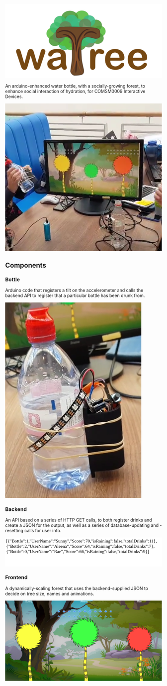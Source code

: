 ![waTree](/frontend/Pics/watree%20logo.png)

An arduino-enhanced water bottle, with a socially-growing forest, to enhance social interaction of hydration, for COMSM0009 Interactive Devices.

![Image of full system](/frontend/Pics/study%20space.png)


## Components

### Bottle
Arduino code that registers a tilt on the accelerometer and calls the backend API to register that a particular bottle has been drunk from.

![Bottle](/frontend/Pics/bottle.png)


### Backend
An API based on a series of HTTP GET calls, to both register drinks and create a JSON for the output, as well as a series of database-updating and -resetting calls for user info.

![Backend screenshot](/frontend/Pics/watree-backend.png)


### Frontend
A dynamically-scaling forest that uses the backend-supplied JSON to decide on tree size, names and animations.

![screenshot of frontend](/frontend/Pics/watree-frontend.png)
